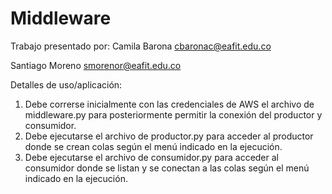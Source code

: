 # Middleware

Trabajo presentado por:
Camila Barona 
cbaronac@eafit.edu.co

Santiago Moreno
smorenor@eafit.edu.co

Detalles de uso/aplicación:
1. Debe correrse inicialmente con las credenciales de AWS el archivo de middleware.py para posteriormente permitir la conexión del productor y consumidor.
2. Debe ejecutarse el archivo de productor.py para acceder al productor donde se crean colas según el menú indicado en la ejecución.
3. Debe ejecutarse el archivo de consumidor.py para acceder al consumidor donde se listan y se conectan a las colas según el menú indicado en la ejecución.
